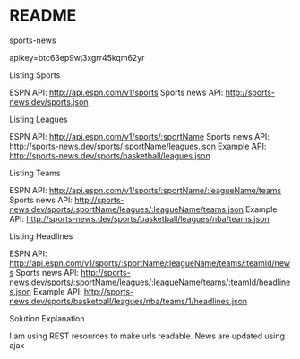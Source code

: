 README
===========

sports-news

apikey=btc63ep9wj3xgrr45kqm62yr

Listing Sports

ESPN API: http://api.espn.com/v1/sports
Sports news API: http://sports-news.dev/sports.json



Listing Leagues

ESPN API: http://api.espn.com/v1/sports/:sportName
Sports news API: http://sports-news.dev/sports/:sportName/leagues.json
Example API: http://sports-news.dev/sports/basketball/leagues.json


Listing Teams

ESPN API: http://api.espn.com/v1/sports/:sportName/:leagueName/teams
Sports news API: http://sports-news.dev/sports/:sportName/leagues/:leagueName/teams.json
Example API: http://sports-news.dev/sports/basketball/leagues/nba/teams.json


Listing Headlines

ESPN API: http://api.espn.com/v1/sports/:sportName/:leagueName/teams/:teamId/news
Sports news API: http://sports-news.dev/sports/:sportName/leagues/:leagueName/teams/:teamId/headlines.json
Example API: http://sports-news.dev/sports/basketball/leagues/nba/teams/1/headlines.json


Solution Explanation

I am using REST resources to make urls readable.
News are updated using ajax